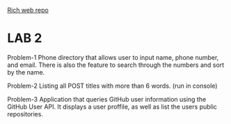 [Rich web repo](https://github.com/Joshrrrrr/lab1/)

# LAB 2
Problem-1  Phone directory that allows user to input name, phone number, and email. There is also the feature to search through the numbers and sort by the name.

Problem-2  Listing all POST titles with more than 6 words. (run in console)

Problem-3  Application that queries GitHub user information using the GitHub User API. It displays a user proffile, as well as list the users public repositories.
